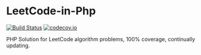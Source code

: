 # LeetCode-in-Php

[![Build Status](https://travis-ci.org/php4dev/LeetCode-in-Php.svg?branch=master)](https://travis-ci.org/php4dev/LeetCode-in-Php)
[![codecov.io](http://codecov.io/github/php4dev/LeetCode-in-Php/coverage.svg?branch=master)](http://codecov.io/github/php4dev/LeetCode-in-Php?branch=master)


PHP Solution for LeetCode algorithm problems, 100% coverage, continually updating.
